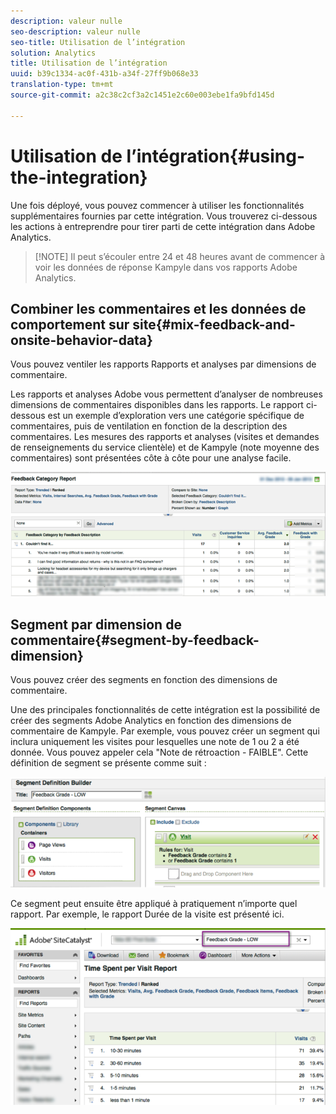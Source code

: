 ```yaml
---
description: valeur nulle
seo-description: valeur nulle
seo-title: Utilisation de l’intégration
solution: Analytics
title: Utilisation de l’intégration
uuid: b39c1334-ac0f-431b-a34f-27ff9b068e33
translation-type: tm+mt
source-git-commit: a2c38c2cf3a2c1451e2c60e003ebe1fa9bfd145d

---
```



# Utilisation de l’intégration{#using-the-integration}

Une fois déployé, vous pouvez commencer à utiliser les fonctionnalités supplémentaires fournies par cette intégration. Vous trouverez ci-dessous les actions à entreprendre pour tirer parti de cette intégration dans Adobe Analytics.

> [!NOTE] Il peut s’écouler entre 24 et 48 heures avant de commencer à voir les données de réponse Kampyle dans vos rapports Adobe Analytics.

## Combiner les commentaires et les données de comportement sur site{#mix-feedback-and-onsite-behavior-data}

Vous pouvez ventiler les rapports Rapports et analyses par dimensions de commentaire.

Les rapports et analyses Adobe vous permettent d’analyser de nombreuses dimensions de commentaires disponibles dans les rapports. Le rapport ci-dessous est un exemple d’exploration vers une catégorie spécifique de commentaires, puis de ventilation en fonction de la description des commentaires. Les mesures des rapports et analyses (visites et demandes de renseignements du service clientèle) et de Kampyle (note moyenne des commentaires) sont présentées côte à côte pour une analyse facile.

![](assets/feedback_category_report.png)

## Segment par dimension de commentaire{#segment-by-feedback-dimension}

Vous pouvez créer des segments en fonction des dimensions de commentaire.

Une des principales fonctionnalités de cette intégration est la possibilité de créer des segments Adobe Analytics en fonction des dimensions de commentaire de Kampyle. Par exemple, vous pouvez créer un segment qui inclura uniquement les visites pour lesquelles une note de 1 ou 2 a été donnée. Vous pouvez appeler cela "Note de rétroaction - FAIBLE". Cette définition de segment se présente comme suit :

![](assets/segment_feedback.png)

Ce segment peut ensuite être appliqué à pratiquement n’importe quel rapport. Par exemple, le rapport Durée de la visite est présenté ici.

![](assets/time_spent_per_visit.png)